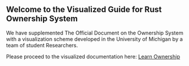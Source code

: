 ## Welcome to the Visualized Guide for Rust Ownership System

We have supplemented The Official Document on the Ownership System with
a visualization scheme developed in the University of Michigan by a team of student
Researchers.

Please proceed to the visualized documentation here:
[Learn Ownership](ownership.html)
